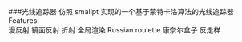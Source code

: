 ###光线追踪器
	仿照 smallpt 实现的一个基于蒙特卡洛算法的光线追踪器
	Features:	
		漫反射
		镜面反射
		折射
		全局渲染
		Russian roulette
		康奈尔盒子
		反走样
